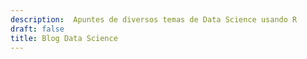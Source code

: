 ```yaml
---
description:  Apuntes de diversos temas de Data Science usando R
draft: false
title: Blog Data Science
---
```

